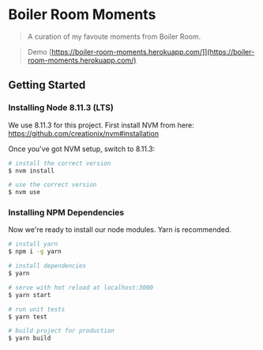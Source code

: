 # Boiler Room Moments

> A curation of my favoute moments from Boiler Room.

> Demo [https://boiler-room-moments.herokuapp.com/]](https://boiler-room-moments.herokuapp.com/)

## Getting Started

### Installing Node 8.11.3 (LTS)

We use 8.11.3 for this project. First install NVM from here: https://github.com/creationix/nvm#installation

Once you've got NVM setup, switch to 8.11.3:

```bash
# install the correct version
$ nvm install

# use the correct version
$ nvm use
```

### Installing NPM Dependencies

Now we're ready to install our node modules. Yarn is recommended.

```bash
# install yarn
$ npm i -g yarn

# install dependencies
$ yarn

# serve with hot reload at localhost:3000
$ yarn start

# run unit tests
$ yarn test

# build project for production
$ yarn build
```
